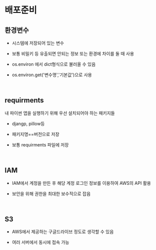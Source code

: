 # 배포준비


## 환경변수

- 시스템에 저장되어 있는 변수

- 보통 비밀키 등 유출되면 안되는 정보 또는 환경에 차이를 둘 때 사용
  
- os.environ 에서 dict형식으로 불러올 수 있음

- os.environ.get('변수명','기본값')으로 사용

<br>

## requirments

내 파이썬 앱을 실행하기 위해 우선 설치되어야 하는 패키지들

- djangp, pillow등
  
- 패키지명==버전으로 저장

- 보통 requirments 파일에 저장
<br>

## IAM

- IAM에서 계정을 만든 후 해당 계정 로그인 정보를 이용하여 AWS의 API 활용

- 보안을 위해 권한을 최대한 보수적으로 잡음
  
<br>

## S3
- AWS에서 제공하는 구글드라이브 정도로 생각할 수 있음

- 여러 서버에서 동시에 접속 가능
  
